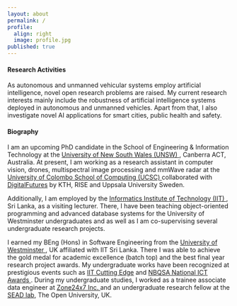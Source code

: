 ```yaml
---
layout: about
permalink: /
profile:
  align: right
  image: profile.jpg
published: true
---
```


#### Research Activities

As autonomous and unmanned vehicular systems employ artificial intelligence, novel open research problems are raised. My current research interests mainly include the robustness of artificial intelligence systems deployed in autonomous and unmanned vehicles. Apart from that, I also investigate novel AI applications for smart cities, public health and safety. 


#### Biography

I am an upcoming PhD candidate in the School of Engineering & Information Technology at the <a href="https://www.unsw.adfa.edu.au/seit"> University of New South Wales (UNSW) </a>, Canberra ACT, Australia. At present, I am working as a research assistant in computer vision, drones, multispectral image processing and mmWave radar at the <a href="https://ucsc.cmb.ac.lk"> University of Colombo School of Computing (UCSC) </a> collaborated with <a href="https://www.digitalfutures.kth.se">DigitalFutures</a> by KTH, RISE and Uppsala University Sweden. 

Additionally, I am employed by the <a href="https://www.iit.ac.lk">Informatics Institute of Technology (IIT) </a>, Sri Lanka, as a visiting lecturer. There, I have been teaching object-oriented programming and advanced database systems for the University of Westminster undergraduates and as well as I am co-supervising several undergraduate research projects.

I earned my BEng (Hons) in Software Engineering from the <a href="https://www.westminster.ac.uk">University of Westminster </a>, UK affiliated with IIT Sri Lanka. There I was able to achieve the gold medal for academic excellence (batch top) and the best final year research project awards. My undergraduate works have been recognized at prestigious events such as <a href="https://cuttingedge.iit.ac.lk">IIT Cutting Edge</a> and <a href="https://nbqsa.com">NBQSA National ICT Awards </a>. During my undergraduate studies, I worked as a trainee associate data engineer at <a href="https://zone24x7.com">Zone24x7 Inc. </a> and an undergraduate research fellow at the <a href="http://sead.open.ac.uk">SEAD lab</a>, The Open University, UK. 
